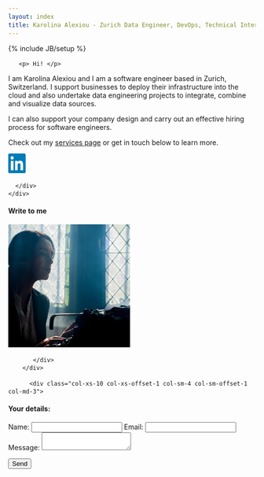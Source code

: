 ```yaml
---
layout: index
title: Karolina Alexiou - Zurich Data Engineer, DevOps, Technical Interviewing
---
```

{% include JB/setup %}

<div class="wrapper">
  <div id="contact" >
    <div class="container">
      <div class="row col-sm-8 col-sm-offset-2 speak">

       <p> Hi! </p>

 <p>I am Karolina Alexiou and I am a software engineer based in Zurich, Switzerland. I support businesses to deploy their infrastructure into the cloud and also undertake data engineering projects to integrate, combine and visualize data sources.</p> <p>I can also support your company design and carry out an effective hiring process for software engineers.</p>
<p> Check out my <a href="services.html">services page</a> or get in touch below to learn more. </p>
        <div class='social-media'>
          <a href="https://github.com/carolinux" rel="me"><i class="fa fa-github"></i></a>
          <a href="https://www.linkedin.com/in/ariadni-karolina-alexiou-9a365734/" rel="me"><img src="assets/li.png" width="40" height="40"/></a>
        </div>

      </div>
    </div>
  </div>

<div class="container">
    <div class="row col-md-12 projects">
          <div class="col-xs-10 col-xs-offset-2 col-sm-4 col-sm-offset-2 col-md-3">
<h4>Write to me</h4>
          <div class='img-container'>
            <div>
                <img class="img-responsive" src="assets/img/project/tech-articles-before-small.png"  alt="" onmouseover="this.src='assets/img/project/tech-articles-after-small.png'"
    onmouseout="this.src='assets/img/project/tech-articles-before-small.png'">
            </div>
           
           
           </div>
        </div>

          <div class="col-xs-10 col-xs-offset-1 col-sm-4 col-sm-offset-1 col-md-3">
<div class='img-container'>
<h4> Your details:</h4>
<form
  action="https://formspree.io/xknqgnqg"
  method="POST"
>
<p>
  <label>
    Name:
    <input type="text" name="name">
  </label>
  <label>
    Email:
    <input type="text" name="_replyto">
  </label>
  <label>
    Message:
    <textarea name="message"></textarea>
  </label>

  <!-- your other form fields go here -->
  <button type="submit">Send</button>
</p>
</form>
</div>
</div>
</div>
</div>
<!---
  <div class="container">
    <div class="row col-md-12 projects">
      {% assign projects = site.projects | sort: 'ranking' %}
      {% for project in projects %}
        {% assign loopindex = forloop.index | modulo: 3 %}
          <div class="col-xs-10 col-xs-offset-1 col-sm-4 col-sm-offset-0 col-md-3">
          <div class='img-container'>
            <div>
                <a href="{{project.url}}">
                <img class="img-responsive" src="assets/img/project/{{ project.picture-before-small }}" alt="" onmouseover="this.src='assets/img/project/{{ project.picture-after-small }}'"
    onmouseout="this.src='assets/img/project/{{ project.picture-before-small }}'"></a>
            </div>
           
               <a class="project-title" href="{{project.url}}">
              <h4>
                {{project.title}}
              </h4>
              <p>
              <span class="status">{{ project.status }}</span></p>
            </a>
           
           </div>
        </div>
        {% if forloop.index == 3 %}
          <div class="clearfix visible-sm-block"></div>
        {% elsif forloop.index == 4 %}
          <div class="clearfix visible-md-block visible-lg-block"></div>
        {% elsif forloop.index == 12 %}
          <div class="clearfix visible-md-block visible-lg-block"></div>
                {% elsif forloop.index == 20 %}
          <div class="clearfix visible-md-block visible-lg-block"></div>
                {% elsif forloop.index == 24 %}
          <div class="clearfix visible-md-block visible-lg-block"></div>
                {% elsif forloop.index == 28 %}
          <div class="clearfix visible-md-block visible-lg-block"></div>

                {% elsif forloop.index == 40 %}
          <div class="clearfix visible-md-block visible-lg-block"></div>
        {% endif %}

      {% endfor %}
    </div>
  </div>
</div>
-->
<!---
<div class="container">
  <div class="row press">
    <h1 class="section-header">Press</h1>
    {% for press in site.data.press %}
      {% if press.hide != true %}
        <div class="col-xs-6 col-sm-3 col-md-2">
          <div class="img-container">
            <a href="{{ press.url }}" title="{{ press.title }}">
              <img src="assets/img/press/{{ press.image }}" class="card-image">
            </a>
          </div>
        </div>
      {% endif %}
    {% endfor %}
  </div>
</div>

-->
{% include footer.html %}
